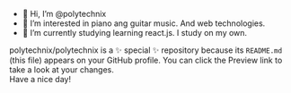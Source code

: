 - 👋 Hi, I’m @polytechnix
- 👀 I’m interested in piano ang guitar music. And web technologies.
- 🌱 I’m currently studying learning react.js. I study on my own.
<!--
- 💞️ I’m looking to collaborate on ...
- 📫 How to reach me ...
-->
polytechnix/polytechnix is a ✨ special ✨ repository because its `README.md` (this file) appears on your GitHub profile.
You can click the Preview link to take a look at your changes.  
Have a nice day!
